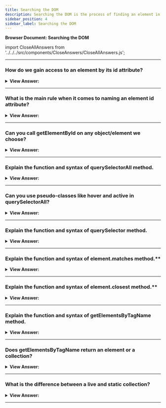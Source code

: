 ```yaml
---
title: Searching the DOM
description: Searching the DOM is the process of finding an element in the DOM tree. - JavaScript interview questions & answers
sidebar_position: 4
sidebar_label: Searching the DOM
---
```


**Browser Document: Searching the DOM**

import CloseAllAnswers from '../../../src/components/CloseAnswers/CloseAllAnswers.js';

<CloseAllAnswers />

---

### How do we gain access to an element by its id attribute?

<details>
  <summary><strong>View Answer:</strong></summary>
  <div>
  <div><strong>Interview Response:</strong> If an element has the id attribute, we can get the element using the method document.getElementById(id), no matter where it is inside of our code. We can also act directly on the element id name (not a recommended approach). It should be noted if the id is an existing variable then its value reference takes precedence.
</div><br />
  <div><strong className="codeExample">Code Example:</strong><br /><br />

  <div></div>

```html
<!-- Get Element by getElementById -->
<div id="elem">
  <div id="elem-content">Element</div>
</div>

<script>
  // get the element
  let elem = document.getElementById('elem');

  // make its background red
  elem.style.background = 'red';
</script>

<!-- Get it by just ID -->
<div id="elem">
  <div id="elem-content">Element</div>
</div>

<script>
  // elem is a reference to DOM-element with id="elem"
  elem.style.background = 'red';

  // id="elem-content" has a hyphen inside, so it can't be a variable name
  // ...but we can access it using square brackets: window['elem-content']
</script>
```

  </div>
  </div>
</details>

---

### What is the main rule when it comes to naming an element id attribute?

<details>
  <summary><strong>View Answer:</strong></summary>
  <div>
  <div><strong>Interview Response:</strong> The id must be unique. There can be only one element in the document with the given id. If there are multiple elements with the same id, then the behavior of methods that use it is unpredictable, e.g. document.getElementById may return any of such elements at random. So please stick to the rule and keep id unique.
</div>
  </div>
</details>

---

### Can you call getElementById on any object/element we choose?

<details>
  <summary><strong>View Answer:</strong></summary>
  <div>
  <div><strong>Interview Response:</strong> No, the method getElementById can be called only on document objects. It looks for the given id in the whole document. We should use document.getElementById and avoid using element.getElementById because it is not the proper use of the method.
</div>
  </div>
</details>

---

### Explain the function and syntax of querySelectorAll method.

<details>
  <summary><strong>View Answer:</strong></summary>
  <div>
  <div><strong>Interview Response:</strong> By far, the most versatile method, document.querySelectorAll(css) returns all elements inside of a element matching the given CSS selector. This method is indeed powerful because any CSS selector can be used as a target. We can target groups of CSS selectors easily with querySelectorAll method.
</div><br />
  <div><strong className="codeExample">Code Example:</strong><br /><br />

<strong>Syntax: </strong> elementList = parentNode.querySelectorAll(selectors);<br /><br />

  <div></div>

```html
<ul>
  <li>The</li>
  <li>test</li>
</ul>
<ul>
  <li>has</li>
  <li>passed</li>
</ul>
<script>
  let elements = document.querySelectorAll('ul > li:last-child');

  for (let elem of elements) {
    alert(elem.innerHTML); // "test", "passed"
  }
</script>
```

  </div>
  </div>
</details>

---

### Can you use pseudo-classes like hover and active in querySelectorAll?

<details>
  <summary><strong>View Answer:</strong></summary>
  <div>
  <div><strong>Interview Response:</strong> Yes, Pseudo-classes in the CSS selector like :hover and :active are also supported. For instance, document.querySelectorAll(':hover') will return the collection with elements that the pointer is over now (in nesting order: from the outermost &#8249;html&#8250; to the most nested one).
</div>
  </div>
</details>

---

### Explain the function and syntax of querySelector method.

<details>
  <summary><strong>View Answer:</strong></summary>
  <div>
  <div><strong>Interview Response:</strong> The Document method querySelector() returns the first Element within the document that matches the specified selector, or group of selectors. If no matches are found, null is returned. <br />
  <strong>Syntax: </strong> elementList = parentNode.querySelector(selectors);<br /><br />
</div>
  </div>
</details>

---

### Explain the function and syntax of element.matches method.\*\*

<details>
  <summary><strong>View Answer:</strong></summary>
  <div>
  <div><strong>Interview Response:</strong> The elem.matches(css) does not look for anything, it merely checks if elem matches the given CSS-selector. It returns true or false. The method comes in handy when we are iterating over elements (like in an array or something) and trying to filter out those that interest us.
</div><br />
  <div><strong className="codeExample">Code Example:</strong><br /><br />

<strong>Syntax: </strong> let result = element.matches(selectorString);<br /><br />

  <div></div>

```html
<a href="http://example.com/file.zip">...</a>
<a href="http://ya.ru">...</a>

<script>
  // can be any collection instead of document.body.children
  for (let elem of document.body.children) {
    if (elem.matches('a[href$="zip"]')) {
      alert('The archive reference: ' + elem.href);
    }
  }
</script>
```

  </div>
  </div>
</details>

---

### Explain the function and syntax of element.closest method.\*\*

<details>
  <summary><strong>View Answer:</strong></summary>
  <div>
  <div><strong>Interview Response:</strong> Ancestors of an element are the parent, the parent of parent, its parent and so on. The ancestors together form the chain of parents from the element to the top. The method elem.closest(css) looks for the nearest ancestor that matches the CSS-selector. The elem itself is also included in the search. In other words, the method closest goes up from the element and checks each of parents. If it matches the selector, then the search stops, and the ancestor is returned.
</div><br />
  <div><strong className="codeExample">Code Example:</strong><br /><br />

<strong>Syntax: </strong> let closestElement = targetElement.closest(selectors);<br /><br />

  <div></div>

```html
<h1>Contents</h1>

<div class="contents">
  <ul class="book">
    <li class="chapter">Chapter 1</li>
    <li class="chapter">Chapter 1</li>
  </ul>
</div>

<script>
  let chapter = document.querySelector('.chapter'); // LI

  alert(chapter.closest('.book')); // UL
  alert(chapter.closest('.contents')); // DIV

  alert(chapter.closest('h1')); // null (because h1 is not an ancestor)
</script>
```

  </div>
  </div>
</details>

---

### Explain the function and syntax of getElementsByTagName method.

<details>
  <summary><strong>View Answer:</strong></summary>
  <div>
  <div><strong>Interview Response:</strong> The elem.getElementsByTagName(tag) looks for elements with the given tag and returns the collection of them. The tag parameter can also be a star "*" for “any tags”. In modern code we use querySelector because it is more powerful and shorter to write, but you may find it in older applications. Similarly, getElementsByClassName and getElementsByName are a few more of the relics you may find. It’s good to be familiar with these methods.
</div><br />
  <div><strong className="codeExample">Code Example:</strong><br /><br />

<strong>Syntax: </strong> elements = element.getElementsByTagName(tagName);<br /><br />

  <div></div>

```html
<table id="table">
  <tr>
    <td>Your age:</td>

    <td>
      <label>
        <input type="radio" name="age" value="young" checked /> less than 18
      </label>
      <label>
        <input type="radio" name="age" value="mature" /> from 18 to 50
      </label>
      <label>
        <input type="radio" name="age" value="senior" /> more than 60
      </label>
    </td>
  </tr>
</table>

<script>
  let inputs = table.getElementsByTagName('input');

  for (let input of inputs) {
    alert(input.value + ': ' + input.checked); // alerts young: true
  }
</script>
```

  </div>
  </div>
</details>

---

### Does getElementsByTagName return an element or a collection?

<details>
  <summary><strong>View Answer:</strong></summary>
  <div>
  <div><strong>Interview Response:</strong> The elem.getElementsByTagName(tag) looks for elements with the given tag and returns a collection.
</div><br />
  <div><strong className="codeExample">Code Example:</strong><br /><br />

  <div></div>

```js
// doesn't work
document.getElementsByTagName('input').value = 5;

// should work (if there's an input)
document.getElementsByTagName('input')[0].value = 5;
```

:::note
Novice developers have tendency to treat the getElementsByTagName return as an element, but this is a mistake. That will not work, because it takes a collection of inputs and assigns the value to it rather than to elements inside it. We should either iterate over the collection or get an element by its index, and then assign it.
:::

  </div>
  </div>
</details>

---

### What is the difference between a live and static collection?

<details>
  <summary><strong>View Answer:</strong></summary>
  <div>
  <div><strong>Interview Response:</strong> All methods getElementsBy* return a live collection. Such collections always reflect the current state of the document and “auto-update” when it changes. In contrast, querySelectorAll returns a static collection. It’s like a fixed array of elements.
</div><br />
  <div><strong className="codeExample">Code Example:</strong><br /><br />

  <div></div>

```html
<!-- LIVE COLLECTION -->
<div>First div</div>

<script>
  let divs = document.getElementsByTagName('div');
  alert(divs.length); // 1
</script>

<div>Second div</div>

<script>
  alert(divs.length); // 2
</script>

<!-- STATIC COLLECTION -->
<div>First div</div>

<script>
  let divs = document.querySelectorAll('div');
  alert(divs.length); // 1
</script>

<div>Second div</div>

<script>
  alert(divs.length); // 1
</script>
```

  </div>
  </div>
</details>

---

